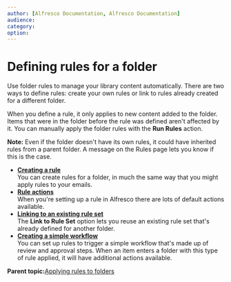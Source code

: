 ```yaml
---
author: [Alfresco Documentation, Alfresco Documentation]
audience: 
category: 
option: 
---
```


# Defining rules for a folder

Use folder rules to manage your library content automatically. There are two ways to define rules: create your own rules or link to rules already created for a different folder.

When you define a rule, it only applies to new content added to the folder. Items that were in the folder before the rule was defined aren't affected by it. You can manually apply the folder rules with the **Run Rules** action.

**Note:** Even if the folder doesn't have its own rules, it could have inherited rules from a parent folder. A message on the Rules page lets you know if this is the case.

-   **[Creating a rule](../tasks/library-folder-rules-define-create.md)**  
You can create rules for a folder, in much the same way that you might apply rules to your emails.
-   **[Rule actions](../references/rule-actions.md)**  
When you're setting up a rule in Alfresco there are lots of default actions available.
-   **[Linking to an existing rule set](../tasks/library-folder-rules-define-link.md)**  
The **Link to Rule Set** option lets you reuse an existing rule set that's already defined for another folder.
-   **[Creating a simple workflow](../tasks/library-folder-rules-simpleworkflow.md)**  
You can set up rules to trigger a simple workflow that's made up of review and approval steps. When an item enters a folder with this type of rule applied, it will have additional actions available.

**Parent topic:**[Applying rules to folders](../concepts/library-folder-rules.md)

